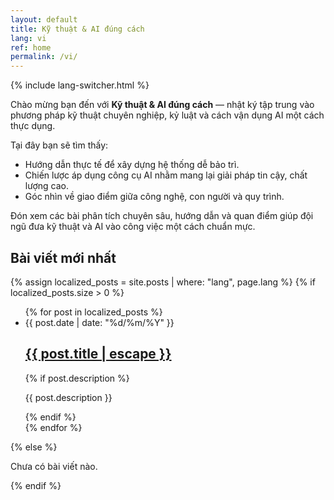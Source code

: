 ```yaml
---
layout: default
title: Kỹ thuật & AI đúng cách
lang: vi
ref: home
permalink: /vi/
---
```


{% include lang-switcher.html %}

Chào mừng bạn đến với **Kỹ thuật & AI đúng cách** — nhật ký tập trung vào phương pháp kỹ thuật chuyên nghiệp, kỷ luật và cách vận dụng AI một cách thực dụng.

Tại đây bạn sẽ tìm thấy:
- Hướng dẫn thực tế để xây dựng hệ thống dễ bảo trì.
- Chiến lược áp dụng công cụ AI nhằm mang lại giải pháp tin cậy, chất lượng cao.
- Góc nhìn về giao điểm giữa công nghệ, con người và quy trình.

Đón xem các bài phân tích chuyên sâu, hướng dẫn và quan điểm giúp đội ngũ đưa kỹ thuật và AI vào công việc một cách chuẩn mực.

## Bài viết mới nhất

{% assign localized_posts = site.posts | where: "lang", page.lang %}
{% if localized_posts.size > 0 %}
<ul class="post-list">
  {% for post in localized_posts %}
    <li>
      <span class="post-meta">{{ post.date | date: "%d/%m/%Y" }}</span>
      <h2>
        <a class="post-link" href="{{ post.url | relative_url }}">{{ post.title | escape }}</a>
      </h2>
      {% if post.description %}
        <p>{{ post.description }}</p>
      {% endif %}
    </li>
  {% endfor %}
</ul>
{% else %}
<p>Chưa có bài viết nào.</p>
{% endif %}
